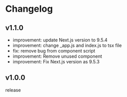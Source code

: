 # Changelog

## v1.1.0
- improvement: update Next.js version to 9.5.4
- improvement: change _app.js and index.js to tsx file
- fix: remove bug from component script
- improvement: Remove unused component
- improvement: Fix Next.js version as 9.5.3

## v1.0.0
release
